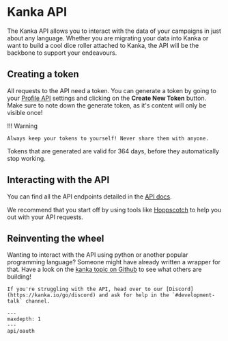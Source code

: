 # Kanka API

The Kanka API allows you to interact with the data of your campaigns in just about any language. Whether you are migrating your data into Kanka or want to build a cool dice roller attached to Kanka, the API will be the backbone to support your endeavours.

## Creating a token

All requests to the API need a token. You can generate a token by going to your [Profile API](https://app.kanka.io/settings/api) settings and clicking on the **Create New Token** button. Make sure to note down the generate token, as it's content will only be visible once!

!!! Warning

    Always keep your tokens to yourself! Never share them with anyone.

Tokens that are generated are valid for 364 days, before they automatically stop working.

## Interacting with the API

You can find all the API endpoints detailed in the [API docs](https://app.kanka.io/api-docs).

We recommend that you start off by using tools like [Hoppscotch](https://hoppscotch.io/) to help you out with your API requests.

## Reinventing the wheel

Wanting to interact with the API using python or another popular programming language? Someone might have already written a wrapper for that. Have a look on the [kanka topic on Github](https://github.com/topics/kanka) to see what others are building!

```{admonition} Need help?
If you're struggling with the API, head over to our [Discord](https://kanka.io/go/discord) and ask for help in the `#development-talk` channel.
``` 

```{toctree}
---
maxdepth: 1
---
api/oauth
```
